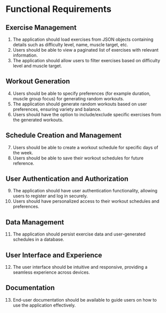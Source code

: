 # Functional Requirements

## Exercise Management

1. The application should load exercises from JSON objects containing details such as difficulty level, name, muscle target, etc.
2. Users should be able to view a paginated list of exercises with relevant information.
3. The application should allow users to filter exercises based on difficulty level and muscle target.

## Workout Generation

4. Users should be able to specify preferences (for example duration, muscle group focus) for generating random workouts.
5. The application should generate random workouts based on user preferences, ensuring variety and balance.
6. Users should have the option to include/exclude specific exercises from the generated workouts.

## Schedule Creation and Management

7. Users should be able to create a workout schedule for specific days of the week.
8. Users should be able to save their workout schedules for future reference.

## User Authentication and Authorization

9. The application should have user authentication functionality, allowing users to register and log in securely.
10. Users should have personalized access to their workout schedules and preferences.

## Data Management

11. The application should persist exercise data and user-generated schedules in a database.

## User Interface and Experience

12. The user interface should be intuitive and responsive, providing a seamless experience across devices.

## Documentation
13. End-user documentation should be available to guide users on how to use the application effectively.
